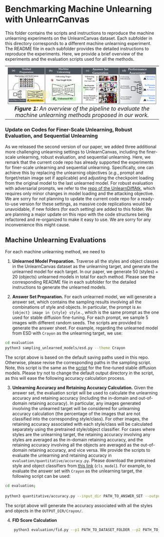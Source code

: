 # Benchmarking Machine Unlearning with UnlearnCanvas

This folder contains the scripts and instructions to reproduce the machine unlearning experiments on the UnlearnCanvas dataset. Each subfolder in this directory corresponds to a different machine unlearning experiment. The README file in each subfolder provides the detailed instructions to reproduce the experiments. Here, we provide a brief overview of the experiments and the evaluation scripts used for all the methods.

<div align='center'>
 
<table align="center">
  <tr>
    <td align="center"> 
      <img src="../assets/mu_pipeline.png" alt="Image 2" style="width: 700px;"/> 
      <br>
      <em style="font-size: 18px;">  <strong style="font-size: 18px;">Figure 1:</strong> An overview of the pipeline to evaluate the machine unlearning methods proposed in our work.</em>
    </td>
  </tr>
</table>
</div>

### Update on Codes for Finer-Scale Unlearning, Robust Evaluation, and Sequential Unlearning

As we released the second version of our paper, we added three additional more challenging unlearning settings to UnlearnCanvas, including the finer-scale unlearning, robust evaluation, and sequential unlearning. Here, we remark that the current code repo has already supported the experiments for finer-scale unlearning and sequential unlearning. Specifically, one can achieve this by replacing the unlearning objectives (*e.g.*, prompt and forget/retain image set if applicable) and adjusting the checkpoint loading from the original model to the last unlearned model. For robust evaluation with adversarial prompts, we refer to the [repo of the UnlearnDiffAtk](https://urldefense.com/v3/__https://github.com/OPTML-Group/Diffusion-MU-Attack__;!!HXCxUKc!0XGlPOg193FkhZ-i0s0bfzquXU3BCfe3lvTILVg37A5TadfyOmpF7IOEJdvWGHMbjVH9Brc9Zqne-XN6z_BQevc$), which requires only minor changes in model loading and the attacking objective. We are sorry for not planning to update the current code repo for a ready-to-use version for these settings, as massive code replications would be unavoidable, if new folders (for each setting) are added to this folder. We are planning a major update on this repo with the code structures being refactored and re-organized to make it easy to use. We are sorry for any inconvenience this might cause.

## Machine Unlearning Evaluations

For each machine unlearning method, we need to

1. **Unlearned Model Preparation.** Traverse all the styles and object classes in the UnlearnCanvas dataset as the unlearning target, and generate the unlearned model for each target. In our paper, we generate 50 (styles) + 20 (objects) unlearned models in total for each method. Please see the corresponding README file in each subfolder for the detailed instructions to generate the unlearned models.

2. **Answer Set Preparation.** For each unlearned model, we will generate a answer set, which contains the sampling results involving all the combinations of style and objects. In particular, the prompt is `An {object} image in {style} style.`, which is the same prompt as the one used for stable diffusion fine-tuning. For each prompt, we sample 5 images with different random seeds. The scripts are provided to generate the answer sheet. For example, regarding the unlearned model from ESD with `Crayon` as the unlearning target, we use:

```bash
cd evaluation
python3 sampling_unlearned_models/esd.py --theme Crayon
```

The script above is based on the default saving paths used in this repo. Otherwise, please revise the corresponding paths in the sampling script. Note, this script is the same as the [script](../diffusion_model_finetuning/sampling/stable_diffusion/[sample_compvis_automated.py](..%2Fdiffusion_model_finetuning%2Fsampling%2Fstable_diffusion%2Fsample_compvis_automated.py)) for the fine-tuned stable diffusion models. Please try not to change the default output directory in the script, as this will ease the following accuracy calculation process.

3. **Unlearning Accuracy and Retaining Accuracy Calculation.** Given the answer set, the evaluation script will be used to calculate the unlearning accuracy and retaining accuracy (including the in-domain and out-of-domain retaining accuracy). In particular, any images generated involving the unlearned target will be considered for unlearning accuracy calculation (the percentage of the images that are not classified into the corresponding style/class). For other images, the retaining accuracy associated with each style/class will be calculated separately using the pretrained style/object classifier. For cases where styles are the unlearning target, the retaining accuracy involving any styles are averaged as the in-domain retaining accuracy, and the retaining accuracy involving all the objects are averaged as the out-of-domain retaining accuracy, and vice versa. We provide the scripts to evaluate the unlearning and retaining accuracy in `evaluation/quantitative/accuracy.py`. Please download the pretrained style and object classifiers from [this link](https://drive.google.com/drive/folders/18dhkXyZQWjdMvlAlxZx3fZhdCZvlj2Hw?usp=sharing) (`cls_model`). For example, to evaluate the answer set with `Crayon` as the unlearning target, the following script can be used:

```bash
cd evaluation;

python3 quantitative/accuracy.py --input_dir PATH_TO_ANSWER_SET --output_dir OUTPUT_DIR --theme Crayon --task style --ckpt PATH_TO_CLASSIFIER_CKPT;
```

The script above will generate the accuracy associated with all the styles and objects in the `OUTPUT_DIR/Crayon/`.

4. **FID Score Calculation**

```bash
    python3 evaluation/fid.py --p1 PATH_TO_DATASET_FOLDER --p2 PATH_TO_ANSWER_SET --output-path PATH_TO_OUTPUT_DIR
```

